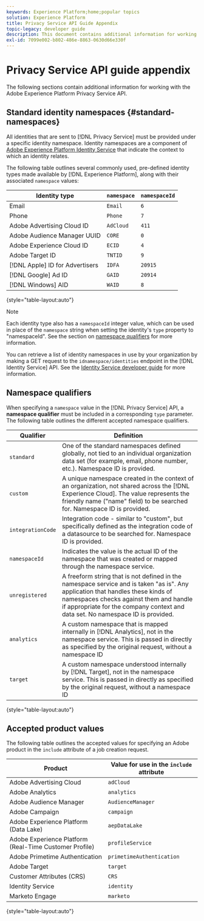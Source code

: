 ```yaml
---
keywords: Experience Platform;home;popular topics
solution: Experience Platform
title: Privacy Service API Guide Appendix
topic-legacy: developer guide
description: This document contains additional information for working with the Privacy Service API.
exl-id: 7099e002-b802-486e-8863-0630d66e330f
---
```

# Privacy Service API guide appendix

The following sections contain additional information for working with the Adobe Experience Platform Privacy Service API.

## Standard identity namespaces {#standard-namespaces}

All identities that are sent to [!DNL Privacy Service] must be provided under a specific identity namespace. Identity namespaces are a component of [Adobe Experience Platform Identity Service](../../identity-service/home.md) that indicate the context to which an identity relates.

The following table outlines several commonly used, pre-defined identity types made available by [!DNL Experience Platform], along with their associated `namespace` values:

| Identity type | `namespace` | `namespaceId` |
| --- | --- | --- |
| Email | `Email` | `6` |
| Phone | `Phone`  | `7` |
| Adobe Advertising Cloud ID | `AdCloud` | `411` |
| Adobe Audience Manager UUID | `CORE` | `0` |
| Adobe Experience Cloud ID | `ECID` | `4` |
| Adobe Target ID | `TNTID` | `9` |
| [!DNL Apple] ID for Advertisers  | `IDFA` | `20915` |
| [!DNL Google] Ad ID  | `GAID` | `20914` |
| [!DNL Windows] AID  | `WAID`  | `8` |

{style="table-layout:auto"}

>[!NOTE]
>
>Each identity type also has a `namespaceId` integer value, which can be used in place of the `namespace` string when setting the identity's `type` property to "namespaceId". See the section on [namespace qualifiers](#namespace-qualifiers) for more information.

You can retrieve a list of identity namespaces in use by your organization by making a GET request to the `idnamespace/identities` endpoint in the [!DNL Identity Service] API. See the [Identity Service developer guide](../../identity-service/api/getting-started.md) for more information.

## Namespace qualifiers

When specifying a `namespace` value in the [!DNL Privacy Service] API, a **namespace qualifier** must be included in a corresponding `type` parameter. The following table outlines the different accepted namespace qualifiers.

| Qualifier | Definition |
| --------- | ---------- |
| `standard` | One of the standard namespaces defined globally, not tied to an individual organization data set (for example, email, phone number, etc.). Namespace ID is provided. |
| `custom` | A unique namespace created in the context of an organization, not shared across the [!DNL Experience Cloud]. The value represents the friendly name ("name" field) to be searched for. Namespace ID is provided. |
| `integrationCode` | Integration code - similar to "custom", but specifically defined as the integration code of a datasource to be searched for. Namespace ID is provided. |
| `namespaceId` | Indicates the value is the actual ID of the namespace that was created or mapped through the namespace service. |
| `unregistered` | A freeform string that is not defined in the namespace service and is taken "as is". Any application that handles these kinds of namespaces checks against them and handle if appropriate for the company context and data set. No namespace ID is provided. |
| `analytics` | A custom namespace that is mapped internally in [!DNL Analytics], not in the namespace service. This is passed in directly as specified by the original request, without a namespace ID |
| `target` | A custom namespace understood internally by [!DNL Target], not in the namespace service. This is passed in directly as specified by the original request, without a namespace ID |

{style="table-layout:auto"}

## Accepted product values

The following table outlines the accepted values for specifying an Adobe product in the `include` attribute of a job creation request.

| Product | Value for use in the `include` attribute |
| --- | --- |
| Adobe Advertising Cloud | `adCloud` |
| Adobe Analytics | `analytics` |
| Adobe Audience Manager | `AudienceManager` |
| Adobe Campaign | `campaign` |
| Adobe Experience Platform (Data Lake) | `aepDataLake` |
| Adobe Experience Platform (Real-Time Customer Profile) | `profileService` |
| Adobe Primetime Authentication | `primetimeAuthentication` |
| Adobe Target | `target` |
| Customer Attributes (CRS) | `CRS` |
| Identity Service | `identity` |
| Marketo Engage | `marketo` |

{style="table-layout:auto"}
